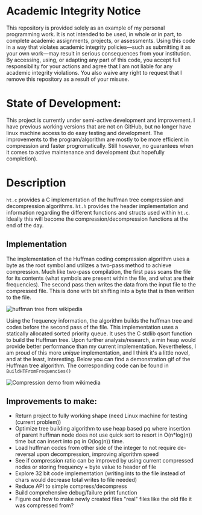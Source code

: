 # Academic Integrity Notice

This repository is provided solely as an example of my personal programming work. It is not intended to be used, in whole or in part, to complete academic assignments, projects, or assessments. Using this code in a way that violates academic integrity policies—such as submitting it as your own work—may result in serious consequences from your institution. By accessing, using, or adapting any part of this code, you accept full responsibility for your actions and agree that I am not liable for any academic integrity violations. You also waive any right to request that I remove this repository as a result of your misuse.

# State of Development:

This project is currently under semi-active development and improvement. I have previous working versions that are not on GitHub, but no longer have linux machine access to do easy testing and development. The improvements to the program/algorithm are mostly to be more efficient in compression and faster progromatically. Still however, no guarantees when it comes to active maintenance and development (but hopefully completion).

# Description
`ht.c` provides a C implementation of the huffman tree compression and decompression algorithms. `ht.h` provides the header implementation and information regarding the different functions and structs used within `ht.c`. Ideally this will become the compression/decompression functions at the end of the day.

## Implementation
The implementation of the Huffman coding compression algorithm uses a byte as the root symbol and utilizes a two-pass method to achieve compression. Much like two-pass compilation, the first pass scans the file for its contents (what symbols are present within the file, and what are their frequencies). The second pass then writes the data from the input file to the compressed file. This is done with bit shifting into a byte that is then written to the file.

![huffman tree from wikipedia](https://upload.wikimedia.org/wikipedia/commons/thumb/8/82/Huffman_tree_2.svg/500px-Huffman_tree_2.svg.png)

Using the frequency information, the algorithm builds the huffman tree and codes before the second pass of the file. This implementation uses a statically allocated sorted priority queue. It uses the C stdlib qsort function to build the Huffman tree. Upon further analysis/research, a min heap would provide better performance than my current implementation. Nevertheless, I am proud of this more *unique* implementation, and I think it's a little novel, and at the least, interesting. Below you can find a demonstration gif of the Huffman tree algorithm. The corresponding code can be found in `BuildHTFromFrequencies()`

![Compression demo from wikimedia](https://upload.wikimedia.org/wikipedia/commons/a/ac/Huffman_huff_demo.gif)

## Improvements to make:
- Return project to fully working shape (need Linux machine for testing (current problem))
- Optimize tree building algorithm to use heap based pq where insertion of parent huffman node does not use quick sort to resort in O(n*log(n)) time but can insert into pq in O(log(n)) time.
- Load huffman codes from other side of the integer to not require de-reversal upon decompression, improving algorithm speed
- See if compression ratio can be improved by using current compressed nodes or storing frequency + byte value to header of file
- Explore 32 bit code implementation (writing ints to the file instead of chars would decrease total writes to file needed)
- Reduce API to simple compress/decompress
- Build comprehensive debug/failure print function
- Figure out how to make newly created files "real" files like the old file it was compressed from?
